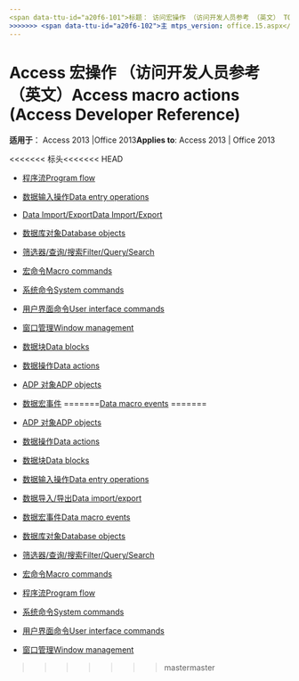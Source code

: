 ```yaml
---
<span data-ttu-id="a20f6-101">标题： 访问宏操作 （访问开发人员参考 （英文） TOCTitle： 访问宏操作 ms:assetid: bea73e66-2fd7-41a0-af62-c246c088a2ea ms:mtpsurl: https://msdn.microsoft.com/library/Dn161227(v=office.15) ms:contentKeyID: 52074194 <<<<<<< 标头 ms.date: 09/18/2015年 ===ms.date: 10/17/2018</span><span class="sxs-lookup"><span data-stu-id="a20f6-101">title: Access macro actions (Access Developer Reference) TOCTitle: Access macro actions ms:assetid: bea73e66-2fd7-41a0-af62-c246c088a2ea ms:mtpsurl: https://msdn.microsoft.com/library/Dn161227(v=office.15) ms:contentKeyID: 52074194 <<<<<<< HEAD ms.date: 09/18/2015 ======= ms.date: 10/17/2018</span></span>
>>>>>>> <span data-ttu-id="a20f6-102">主 mtps_version: office.15.aspx</span><span class="sxs-lookup"><span data-stu-id="a20f6-102">master mtps_version: v=office.15</span></span>
---
```


# <a name="access-macro-actions-access-developer-reference"></a><span data-ttu-id="a20f6-103">Access 宏操作 （访问开发人员参考 （英文）</span><span class="sxs-lookup"><span data-stu-id="a20f6-103">Access macro actions (Access Developer Reference)</span></span>

<span data-ttu-id="a20f6-104">**适用于**： Access 2013 |Office 2013</span><span class="sxs-lookup"><span data-stu-id="a20f6-104">**Applies to**: Access 2013 | Office 2013</span></span>

<span data-ttu-id="a20f6-105"><<<<<<< 标头</span><span class="sxs-lookup"><span data-stu-id="a20f6-105"><<<<<<< HEAD</span></span>
  - [<span data-ttu-id="a20f6-106">程序流</span><span class="sxs-lookup"><span data-stu-id="a20f6-106">Program flow</span></span>](program-flow.md)

  - [<span data-ttu-id="a20f6-107">数据输入操作</span><span class="sxs-lookup"><span data-stu-id="a20f6-107">Data entry operations</span></span>](data-entry-operations.md)

  - [<span data-ttu-id="a20f6-108">Data Import/Export</span><span class="sxs-lookup"><span data-stu-id="a20f6-108">Data Import/Export</span></span>](data-import-export.md)

  - [<span data-ttu-id="a20f6-109">数据库对象</span><span class="sxs-lookup"><span data-stu-id="a20f6-109">Database objects</span></span>](database-objects.md)

  - [<span data-ttu-id="a20f6-110">筛选器/查询/搜索</span><span class="sxs-lookup"><span data-stu-id="a20f6-110">Filter/Query/Search</span></span>](filter-query-search.md)

  - [<span data-ttu-id="a20f6-111">宏命令</span><span class="sxs-lookup"><span data-stu-id="a20f6-111">Macro commands</span></span>](macro-commands.md)

  - [<span data-ttu-id="a20f6-112">系统命令</span><span class="sxs-lookup"><span data-stu-id="a20f6-112">System commands</span></span>](system-commands.md)

  - [<span data-ttu-id="a20f6-113">用户界面命令</span><span class="sxs-lookup"><span data-stu-id="a20f6-113">User interface commands</span></span>](user-interface-commands.md)

  - [<span data-ttu-id="a20f6-114">窗口管理</span><span class="sxs-lookup"><span data-stu-id="a20f6-114">Window management</span></span>](window-management.md)

  - [<span data-ttu-id="a20f6-115">数据块</span><span class="sxs-lookup"><span data-stu-id="a20f6-115">Data blocks</span></span>](data-blocks.md)

  - [<span data-ttu-id="a20f6-116">数据操作</span><span class="sxs-lookup"><span data-stu-id="a20f6-116">Data actions</span></span>](data-actions.md)

  - [<span data-ttu-id="a20f6-117">ADP 对象</span><span class="sxs-lookup"><span data-stu-id="a20f6-117">ADP objects</span></span>](adp-objects.md)

  - <span data-ttu-id="a20f6-118">[数据宏事件](data-macro-events.md)
=======</span><span class="sxs-lookup"><span data-stu-id="a20f6-118">[Data macro events](data-macro-events.md)
=======</span></span>
- [<span data-ttu-id="a20f6-119">ADP 对象</span><span class="sxs-lookup"><span data-stu-id="a20f6-119">ADP objects</span></span>](adp-objects.md)
- [<span data-ttu-id="a20f6-120">数据操作</span><span class="sxs-lookup"><span data-stu-id="a20f6-120">Data actions</span></span>](data-actions.md)
- [<span data-ttu-id="a20f6-121">数据块</span><span class="sxs-lookup"><span data-stu-id="a20f6-121">Data blocks</span></span>](data-blocks.md)
- [<span data-ttu-id="a20f6-122">数据输入操作</span><span class="sxs-lookup"><span data-stu-id="a20f6-122">Data entry operations</span></span>](data-entry-operations.md)
- [<span data-ttu-id="a20f6-123">数据导入/导出</span><span class="sxs-lookup"><span data-stu-id="a20f6-123">Data import/export</span></span>](data-import-export.md)
- [<span data-ttu-id="a20f6-124">数据宏事件</span><span class="sxs-lookup"><span data-stu-id="a20f6-124">Data macro events</span></span>](data-macro-events.md)
- [<span data-ttu-id="a20f6-125">数据库对象</span><span class="sxs-lookup"><span data-stu-id="a20f6-125">Database objects</span></span>](database-objects.md)
- [<span data-ttu-id="a20f6-126">筛选器/查询/搜索</span><span class="sxs-lookup"><span data-stu-id="a20f6-126">Filter/Query/Search</span></span>](filter-query-search.md)
- [<span data-ttu-id="a20f6-127">宏命令</span><span class="sxs-lookup"><span data-stu-id="a20f6-127">Macro commands</span></span>](macro-commands.md)
- [<span data-ttu-id="a20f6-128">程序流</span><span class="sxs-lookup"><span data-stu-id="a20f6-128">Program flow</span></span>](program-flow.md)
- [<span data-ttu-id="a20f6-129">系统命令</span><span class="sxs-lookup"><span data-stu-id="a20f6-129">System commands</span></span>](system-commands.md)
- [<span data-ttu-id="a20f6-130">用户界面命令</span><span class="sxs-lookup"><span data-stu-id="a20f6-130">User interface commands</span></span>](user-interface-commands.md)
- [<span data-ttu-id="a20f6-131">窗口管理</span><span class="sxs-lookup"><span data-stu-id="a20f6-131">Window management</span></span>](window-management.md)

>>>>>>> <span data-ttu-id="a20f6-132">master</span><span class="sxs-lookup"><span data-stu-id="a20f6-132">master</span></span>

